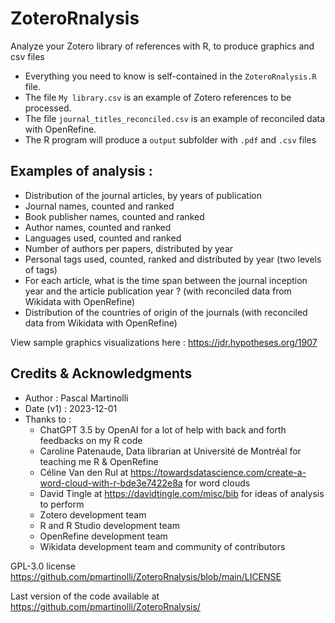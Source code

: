 # ZoteroRnalysis
Analyze your Zotero library of references with R, to produce graphics and csv files

- Everything you need to know is self-contained in the `ZoteroRnalysis.R` file.
- The file `My library.csv` is an example of Zotero references to be processed.
- The file `journal_titles_reconciled.csv` is an example of reconciled data with OpenRefine.
- The R program will produce a `output` subfolder with `.pdf` and `.csv` files

## Examples of analysis : 
- Distribution of the journal articles, by years of publication
- Journal names, counted and ranked
- Book publisher names, counted and ranked 
- Author names, counted and ranked
- Languages used, counted and ranked
- Number of authors per papers, distributed by year
- Personal tags used, counted, ranked and distributed by year (two levels of tags)
- For each article, what is the time span between the journal inception year and the article publication year ? (with reconciled data from Wikidata with OpenRefine)
- Distribution of the countries of origin of the journals  (with reconciled data from Wikidata with OpenRefine)

View sample graphics visualizations here : https://jdr.hypotheses.org/1907


## Credits & Acknowledgments

- Author : Pascal Martinolli
- Date (v1) : 2023-12-01
- Thanks to :
  - ChatGPT 3.5 by OpenAI for a lot of help with back and forth feedbacks on my R code
  - Caroline Patenaude, Data librarian at Université de Montréal for teaching me R & OpenRefine
  - Céline Van den Rul at https://towardsdatascience.com/create-a-word-cloud-with-r-bde3e7422e8a for word clouds
  - David Tingle at https://davidtingle.com/misc/bib for ideas of analysis to perform
  - Zotero development team
  - R and R Studio development team
  - OpenRefine development team
  - Wikidata development team and community of contributors

GPL-3.0 license https://github.com/pmartinolli/ZoteroRnalysis/blob/main/LICENSE 

Last version of the code available at https://github.com/pmartinolli/ZoteroRnalysis/
